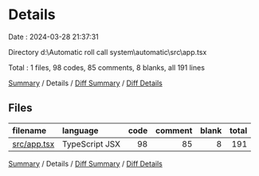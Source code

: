 # Details

Date : 2024-03-28 21:37:31

Directory d:\\Automatic roll call system\\automatic\\src\\app.tsx

Total : 1 files,  98 codes, 85 comments, 8 blanks, all 191 lines

[Summary](results.md) / Details / [Diff Summary](diff.md) / [Diff Details](diff-details.md)

## Files
| filename | language | code | comment | blank | total |
| :--- | :--- | ---: | ---: | ---: | ---: |
| [src/app.tsx](/src/app.tsx) | TypeScript JSX | 98 | 85 | 8 | 191 |

[Summary](results.md) / Details / [Diff Summary](diff.md) / [Diff Details](diff-details.md)